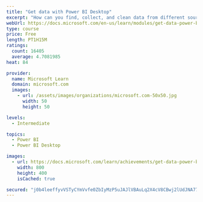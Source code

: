 ```yaml
---
title: "Get data with Power BI Desktop"
excerpt: "How can you find, collect, and clean data from different sources? Power BI is a tool for making sense of your data. You will learn tricks to make data-gathering easier."
webUrl: https://docs.microsoft.com/en-us/learn/modules/get-data-power-bi/
type: course
price: Free
length: PT1H15M
ratings:
  count: 16405
  average: 4.7081985
heat: 84

provider:
  name: Microsoft Learn
  domain: microsoft.com
  images:
    - url: /assets/images/organizations/microsoft.com-50x50.jpg
      width: 50
      height: 50

levels:
  - Intermediate

topics:
  - Power BI
  - Power BI Desktop

images:
  - url: https://docs.microsoft.com/learn/achievements/get-data-power-bi-desktop-social.png
    width: 800
    height: 400
    isCached: true

secured: "j0b4leeffyvVSTyCYmVvfe0ZbIyMzP5uJAJlVBAuLq2X4cV8CBwj2lUdJNA77AHalxtmiGIXqEIrEenPIXLYj0ZyajBB3j7GPZmrgy4CsAE6cd19X7NjRE9qAdlGAEWKBHHP5jV208paDB6v7iDWdh2aXUYkzPXGvN7Q7j3HHGDgIgIsydzsbqD7yYfwkzZ5by8piZfGZ9hQxd+LWlTl66gQnhG2sxpCRKnw9JxKTBHNeTdYtRh4H3NWnm46940lIIBKpyZHpH7Miih9W2h671JtuwNYB0Gn+JNrV0pS2kcSxFHUPV8b0SfXkqPw3HE4/MrPfa7sUckpTcgoztn97IhR3HOgY7R/7t+nu5a10KVCE44R4EW5Yksq4CbwORx7O/OBzUNfsbwqaRXaFF6PoM9xwjck1cq+mXFq7gDiumQ0bpVpjbMLJkDViOu4q6fO;WzAxVnTLTqs5H5r97SXWjA=="
---
```


